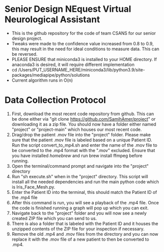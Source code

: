 # Senior Design NEquest Virtual Neurological Assistant 
- This is the github repository for the code of team CSANS for our senior design project.  
- Tweaks were made to the confidence value increased from 0.8 to 0.9, this may result in the need for ideal conditions to measure data. This can be reversed.
- PLEASE ENSURE that miniconda3 is installed to your HOME directory. If anaconda3 is desired, it will require different implementation
- cd /Users/PUT_USERNAME_HERE/miniconda3/lib/python3.9/site-packages/mediapipe/python/solutions
- Current algorithm runs in O(n)
# Data Collection Protocol
1) First, download the most recent code repository from github. This can be done either via "git clone https://github.com/SamihAmer/project" or downloading it as a zip file. You should now have a folder either named "project"  or "project-main" which houses our most recent code.
2) Drag/drop the patient .mov file into the "project" folder. Please make sure that the patient .mov file is labeled based on a unique Patient ID. Run the script convert_to_mp4.sh and enter the name of the .mov file to be converted to the .mp4 format with the ".mov" excluded. Ensure that you have installed _homebrew_ and run brew install ffmpeg before running. 
3) Open the terminal/command prompt and navigate into the "project" directory 
4) Run "sh execute.sh" when in the "project" directory. This script will install all the needed dependencies and run the main python code which is Iris_Face_Mesh.py. 
5) Enter the Patient ID into the terminal, this should match the Patient ID of the .mp4 file
6) After this command is run, you will see a playback of the .mp4 file. Once the code is finished running a graph will pop up which you can exit. 
7) Navigate back to the "project" folder and you will now see a newly created ZIP file which you can send to us. 
8) There is also a folder that is labeled with the Patient ID and it houses the unzipped contents of the ZIP file for your inspection if necessary.  
9) Remove the old .mp4 and .mov files from the directory and you can now replace it with the .mov file of a new patient to then be converted to .mp4.


